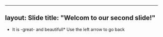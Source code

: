 ----
layout: Slide
title: "Welcom to our second slide!"
---
* It is -great- and beautifull*
Use the left arrow to go back
